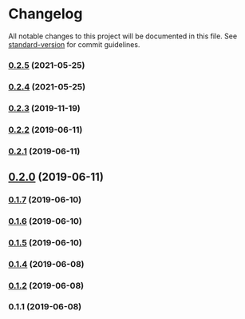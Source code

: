 # Changelog

All notable changes to this project will be documented in this file. See [standard-version](https://github.com/conventional-changelog/standard-version) for commit guidelines.

### [0.2.5](https://github.com/yahsan2/rest-api-remapper/compare/v0.2.4...v0.2.5) (2021-05-25)

### [0.2.4](https://github.com/yahsan2/rest-api-remapper/compare/v0.2.3...v0.2.4) (2021-05-25)

### [0.2.3](https://github.com/yahsan2/rest-api-remapper/compare/v0.2.2...v0.2.3) (2019-11-19)



### [0.2.2](https://github.com/yahsan2/rest-api-remapper/compare/v0.2.1...v0.2.2) (2019-06-11)



### [0.2.1](https://github.com/yahsan2/rest-api-remapper/compare/v0.2.0...v0.2.1) (2019-06-11)



## [0.2.0](https://github.com/yahsan2/rest-api-remapper/compare/v0.1.7...v0.2.0) (2019-06-11)



### [0.1.7](https://github.com/yahsan2/rest-api-remapper/compare/v0.1.6...v0.1.7) (2019-06-10)



### [0.1.6](https://github.com/yahsan2/rest-api-remapper/compare/v0.1.5...v0.1.6) (2019-06-10)



### [0.1.5](https://github.com/yahsan2/rest-api-remapper/compare/v0.1.4...v0.1.5) (2019-06-10)



### [0.1.4](https://github.com/yahsan2/nuxt-module-api-mapper/compare/v0.1.2...v0.1.4) (2019-06-08)



### [0.1.2](https://github.com/yahsan2/nuxt-module-api-mapper/compare/v0.1.1...v0.1.2) (2019-06-08)



### 0.1.1 (2019-06-08)
